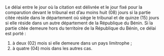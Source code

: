 Le délai entre le jour où la citation est délivrée et le jour fixé pour la comparution devant le tribunal est d’au moins huit (08) jours si la partie citée réside dans le département où siège le tribunal et de quinze (15) jours si elle réside dans un autre département de la République du Bénin.
Si la partie citée demeure hors du territoire de la République du Bénin, ce délai est porté :
1. à deux (02) mois si elle demeure dans un pays limitrophe ;
2. à quatre (04) mois dans les autres cas.